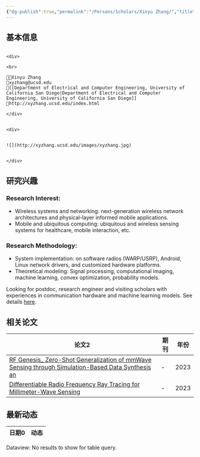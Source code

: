 ```yaml
---
{"dg-publish":true,"permalink":"/Persons/Scholars/Xinyu Zhang/","title":"Professor","tags":["scholar"]}
---
```


## 基本信息
````ad-flex

<div>

<br>

🧑‍🔬Xinyu Zhang
📮xyzhang@ucsd.edu
🏫[[Department of Electrical and Computer Engineering, University of California San Diego|Department of Electrical and Computer Engineering, University of California San Diego]]
🔗http://xyzhang.ucsd.edu/index.html

</div>


<div>


![](http://xyzhang.ucsd.edu/images/xyzhang.jpg)


</div>

````
## 研究兴趣
### Research Interest:
- Wireless systems and networking: next-generation wireless network architectures and physical-layer informed mobile applications.
- Mobile and ubiquitous computing: ubiquitous and wireless sensing systems for healthcare, mobile interaction, etc.
### Research Methodology:
- System implementation: on software radios (WARP/USRP), Android, Linux network drivers, and customized hardware platforms.
- Theoretical modeling: Signal processing, computational imaging, machine learning, convex optimization, probability models.

Looking for postdoc, research engineer and visiting scholars with experiences in communication hardware and machine learning models. See details [here](http://xyzhang.ucsd.edu/openings.html).

## 相关论文
<div><table class="dataview table-view-table"><thead class="table-view-thead"><tr class="table-view-tr-header"><th class="table-view-th"><span>论文</span><span class="dataview small-text">2</span></th><th class="table-view-th"><span>期刊</span></th><th class="table-view-th"><span>年份</span></th></tr></thead><tbody class="table-view-tbody"><tr><td><span><a data-tooltip-position="top" aria-label="Inputs/Zotero/RF Genesis_ Zero-Shot Generalization of mmWave Sensing through Simulation-Based Data Synthesis an.md" data-href="Inputs/Zotero/RF Genesis_ Zero-Shot Generalization of mmWave Sensing through Simulation-Based Data Synthesis an.md" href="Inputs/Zotero/RF Genesis_ Zero-Shot Generalization of mmWave Sensing through Simulation-Based Data Synthesis an.md" class="internal-link" target="_blank" rel="noopener">RF Genesis_ Zero-Shot Generalization of mmWave Sensing through Simulation-Based Data Synthesis an</a></span></td><td><span>-</span></td><td>2023</td></tr><tr><td><span><a data-tooltip-position="top" aria-label="Inputs/Zotero/Differentiable Radio Frequency Ray Tracing for Millimeter-Wave Sensing.md" data-href="Inputs/Zotero/Differentiable Radio Frequency Ray Tracing for Millimeter-Wave Sensing.md" href="Inputs/Zotero/Differentiable Radio Frequency Ray Tracing for Millimeter-Wave Sensing.md" class="internal-link" target="_blank" rel="noopener">Differentiable Radio Frequency Ray Tracing for Millimeter-Wave Sensing</a></span></td><td><span>-</span></td><td>2023</td></tr></tbody></table></div>

## 最新动态
<div><table class="dataview table-view-table"><thead class="table-view-thead"><tr class="table-view-tr-header"><th class="table-view-th"><span>日期</span><span class="dataview small-text">0</span></th><th class="table-view-th"><span>动态</span></th></tr></thead><tbody class="table-view-tbody"></tbody></table><div class="dataview dataview-error-box"><p class="dataview dataview-error-message">Dataview: No results to show for table query.</p></div></div>